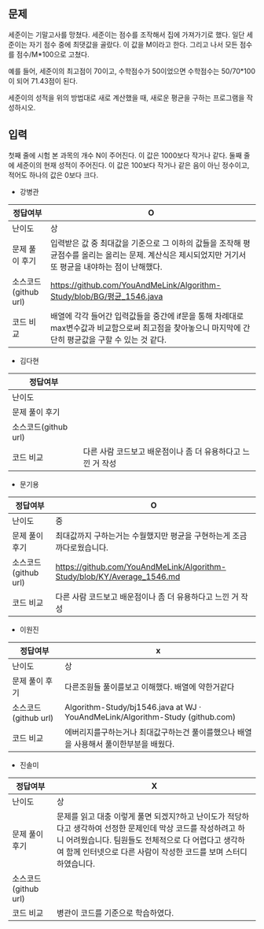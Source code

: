 ## 문제

세준이는 기말고사를 망쳤다. 세준이는 점수를 조작해서 집에 가져가기로 했다. 일단 세준이는 자기 점수 중에 최댓값을 골랐다. 이 값을 M이라고 한다. 그리고 나서 모든 점수를 점수/M*100으로 고쳤다.

예를 들어, 세준이의 최고점이 70이고, 수학점수가 50이었으면 수학점수는 50/70*100이 되어 71.43점이 된다.

세준이의 성적을 위의 방법대로 새로 계산했을 때, 새로운 평균을 구하는 프로그램을 작성하시오.

## 입력

첫째 줄에 시험 본 과목의 개수 N이 주어진다. 이 값은 1000보다 작거나 같다. 둘째 줄에 세준이의 현재 성적이 주어진다. 이 값은 100보다 작거나 같은 음이 아닌 정수이고, 적어도 하나의 값은 0보다 크다.

- 강병관

| 정답여부 | O |
| --- | --- |
| 난이도 | 상 |
| 문제 풀이 후기 | 입력받은 값 중 최대값을 기준으로 그 이하의 값들을 조작해 평균점수를 올리는 올리는 문제. 계산식은 제시되었지만 거기서 또 평균을 내야하는 점이 난해했다.  |
| 소스코드(github url) | https://github.com/YouAndMeLink/Algorithm-Study/blob/BG/평균_1546.java  |
| 코드 비교 | 배열에 각각 들어간 입력값들을 중간에 if문을 통해 차례대로 max변수값과 비교함으로써 최고점을 찾아놓으니 마지막에 간단히 평균값을 구할 수 있는 것 같다. |
- 김다현

| 정답여부 |  |
| --- | --- |
| 난이도 |  |
| 문제 풀이 후기 |  |
| 소스코드(github url) |  |
| 코드 비교 | 다른 사람 코드보고 배운점이나 좀 더 유용하다고 느낀 거 작성 |
- 문기용

| 정답여부 | O |
| --- | --- |
| 난이도 | 중 |
| 문제 풀이 후기 | 최대값까지 구하는거는 수월했지만 평균을 구현하는게 조금 까다로웠습니다. |
| 소스코드(github url) | https://github.com/YouAndMeLink/Algorithm-Study/blob/KY/Average_1546.md |
| 코드 비교 | 다른 사람 코드보고 배운점이나 좀 더 유용하다고 느낀 거 작성 |
- 이원진

| 정답여부 | x |
| --- | --- |
| 난이도 | 상 |
| 문제 풀이 후기 | 다른조원들 풀이를보고 이해했다. 배열에 약한거같다 |
| 소스코드(github url) | Algorithm-Study/bj1546.java at WJ · YouAndMeLink/Algorithm-Study (github.com) |
| 코드 비교 | 에버리지를구하는거나 최대값구하는건 풀이를했으나 배열을 사용해서 풀이한부분을 배웠다. |
- 진솔미

| 정답여부 | X |
| --- | --- |
| 난이도 | 상 |
| 문제 풀이 후기 | 문제를 읽고 대충 이렇게 풀면 되겠지?하고 난이도가 적당하다고 생각하여 선정한 문제인데 막상 코드를 작성하려고 하니 어려웠습니다. 팀원들도 전체적으로 다 어렵다고 생각하여 함께 인터넷으로 다른 사람이 작성한 코드를 보며 스터디하였습니다.  |
| 소스코드(github url) |  |
| 코드 비교 | 병관이 코드를 기준으로 학습하였다. |
